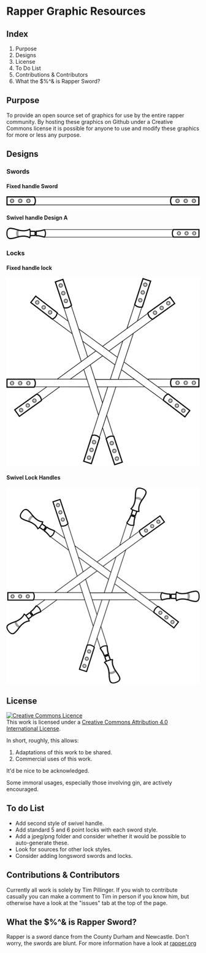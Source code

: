 # Rapper Graphic Resources

## Index
1. Purpose
2. Designs
3. License
4. To Do List
5. Contributions & Contributors
6. What the $%^& is Rapper Sword?

## Purpose
To provide an open source set of graphics for use by the
entire rapper community. By hosting these graphics on Github
under a Creative Commons license it is possible for anyone
to use and modify these graphics for more or less any
purpose.

## Designs
### Swords
#### Fixed handle Sword
![Fixed handle Sword](./svg/sword_fixed_handles.svg)

#### Swivel handle Design A
![Twisty handle sword design A](./svg/sword_swivel_handles_style_A.svg)

### Locks
#### Fixed handle lock
![Fixed Handle 5 Sword Lock](./svg/lock_5_fixed.svg)

#### Swivel Lock Handles
![Swivel Handle 5 Sword Lock](./svg/lock_5_swivel.svg)


## License
<a rel="license" href="http://creativecommons.org/licenses/by/4.0/"><img alt="Creative Commons Licence" style="border-width:0" src="https://i.creativecommons.org/l/by/4.0/88x31.png" /></a><br />This work is licensed under a <a rel="license" href="http://creativecommons.org/licenses/by/4.0/">Creative Commons Attribution 4.0 International License</a>.

In short, roughly, this allows:
1. Adaptations of this work to be shared.
2. Commercial uses of this work.

It'd be nice to be acknowledged.

Some immoral usages, especially those involving gin,
are actively encouraged.

## To do List
* Add second style of swivel handle.
* Add standard 5 and 6 point locks with each sword style.
* Add a jpeg/png folder and consider whether it would be possible to auto-generate these.
* Look for sources for other lock styles.
* Consider adding longsword swords and locks.

## Contributions & Contributors
Currently all work is solely by Tim Pillinger.
If you wish to contribute casually you can make a comment to Tim in person if you know him, but otherwise have a look at the "issues" tab at the top of the page.

## What the $%^& is Rapper Sword?
Rapper is a sword dance from the County Durham and Newcastle. Don't worry, the swords are blunt. For more information have a look at [rapper.org](www.rapper.org.uk/intro/rapper.php)
